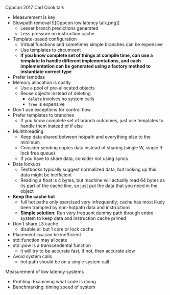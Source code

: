 Cppcon 2017 Carl Cook talk
- Measurement is key
- Slowpath removal
	![[Cppcon low latency talk.png]]
	- Lesser branch predictions generated
	- Less pressure on instruction cache
- Template-based configuration
	- Virtual functions and sometimes simple branches can be expensive
	- Use templates to circumvent
	- **If you know complete set of things at compile time, can use a template to handle different implementations, and each implementation can be generated using a factory method to instantiate correct type**
- Prefer lambdas 
- Memory allocation is costly
	- Use a pool of pre-allocated objects 
	- Reuse objects instead of deleting
		- `delete` involves no system calls
		- `free` is expensive
- Don't use exceptions for control flow
- Prefer templates to branches
	- If you know complete set of branch outcomes, just use templates to handle them instead of if else
- Multithreading
	- Keep data shared between hotpath and everything else to the minimum
	- Consider sending copies data instead of sharing (single W, single R lock free queue)
	- If you have to share data, consider not using syncs
- Data lookups
	- Textbooks typically suggest normalized data, but looking up this data might be inefficient
	- Reading a float is 4 bytes, but machine will actually read 64 bytes as its part of the cache line, so just put the data that you need in the object 
- **Keep the cache hot**
	- full hot paths only exercised very infrequently; cache has most likely been trampled by non-hotpath data and instructions
	- **Simple solution:** Run very frequent dummy path through entire system to keep data and instruction cache primed
- Don't share L3 cache
	- disable all but 1 core or lock cache
- Placement `new` can be inefficient
- std::function may allocate 
- std::pow is a transcendental function 
	- it will try to be accurate fast, if not, then accurate slow
- Avoid system calls
	- hot path should be on a single system call

Measurement of low latency systems 
- Profiling: Examining what code is doing
- Benchmarking: timing speed of system